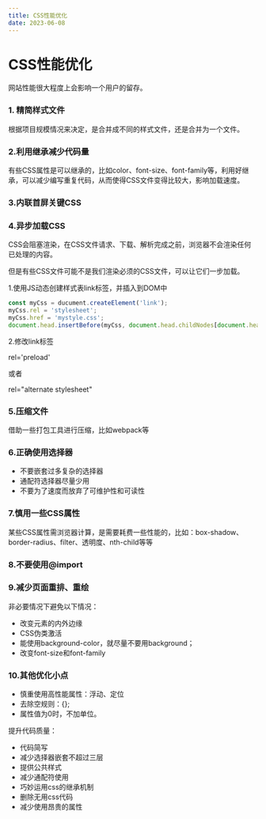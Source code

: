 ```yaml
---
title: CSS性能优化
date: 2023-06-08
---
```




# CSS性能优化

网站性能很大程度上会影响一个用户的留存。



### 1. 精简样式文件

根据项目规模情况来决定，是合并成不同的样式文件，还是合并为一个文件。



### 2.利用继承减少代码量

有些CSS属性是可以继承的，比如color、font-size、font-family等，利用好继承，可以减少编写重复代码，从而使得CSS文件变得比较大，影响加载速度。



### 3.内联首屏关键CSS



### 4.异步加载CSS

CSS会阻塞渲染，在CSS文件请求、下载、解析完成之前，浏览器不会渲染任何已处理的内容。

但是有些CSS文件可能不是我们渲染必须的CSS文件，可以让它们一步加载。

1.使用JS动态创建样式表link标签，并插入到DOM中

```js
const myCss = ducument.createElement('link');
myCss.rel = 'stylesheet';
myCss.href = 'mystyle.css';
document.head.insertBefore(myCss, document.head.childNodes[document.head.childNodes])
```

2.修改link标签

rel='preload'

或者

rel="alternate stylesheet"

### 5.压缩文件

借助一些打包工具进行压缩，比如webpack等

### 6.正确使用选择器

- 不要嵌套过多复杂的选择器
- 通配符选择器尽量少用
- 不要为了速度而放弃了可维护性和可读性



### 7.慎用一些CSS属性

某些CSS属性需浏览器计算，是需要耗费一些性能的，比如：box-shadow、border-radius、filter、透明度、nth-child等等



### 8.不要使用@import

### 9.减少页面重排、重绘

非必要情况下避免以下情况：

- 改变元素的内外边缘
- CSS伪类激活
- 能使用background-color，就尽量不要用background；
- 改变font-size和font-family

### 10.其他优化小点

- 慎重使用高性能属性：浮动、定位
- 去除空规则：{};
- 属性值为0时，不加单位。



提升代码质量：

- 代码简写
- 减少选择器嵌套不超过三层
- 提供公共样式
- 减少通配符使用
- 巧妙运用css的继承机制
- 删除无用css代码
- 减少使用昂贵的属性 